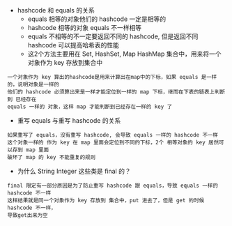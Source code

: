 - hashcode 和 equals 的关系
    - equals 相等的对象他们的 hashcode 一定是相等的
    - hashcode 相等的对象 equals 不一样相等
    - equals 不相等的不一定要返回不同的 hashcode, 但是返回不同 hashcode 可以提高哈希表的性能
    - 这2个方法主要用在 Set, HashSet, Map HashMap 集合中，用来将一个对象作为 key 存放到集合中
```
一个对象作为 key 算出的hashcode是用来计算出在map中的下标，如果 equals 是一样的，说明对象是一样的
他们的 hashcode 必须算出来是一样才能定位到一样的 map 下标，继而在下表的链表上判断到 已经存在
equals 一样的 对象，这样 map 才能判断到已经存在一样的 key 了

```

- 重写 equals 与重写 hashcode 的关系

```
如果重写了 equals，没有重写 hashcode, 会导致 equals 一样的 hashcode 不一样
这个对象一样的 作为 key 在 map 里面会定位到不同的下标，2个 相等对象的 key 居然可以存到 map 里面
破坏了 map 的 key 不能重复的规则

```

- 为什么 String Integer 这些类是 final 的？
```
final 限定有一部分原因是为了防止重写 hashcode 跟 equals，导致 equals 一样的 hashcode 不一样
这样结果就是同一个对象作为 key 存放到 集合中，put 进去了，但是 get 的时候 hashcode 不一样，
导致get出来为空
```
